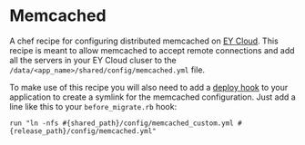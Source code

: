 Memcached
===============

A chef recipe for configuring distributed memcached on [EY Cloud]. This recipe is meant to allow memcached to accept remote connections and add all the servers in your EY Cloud cluser to the `/data/<app_name>/shared/config/memcached.yml` file. 

To make use of this recipe you will also need to add a [deploy hook](http://docs.engineyard.com/use-deploy-hooks-with-engine-yard-appcloud.html) to your application to create a symlink for the memcached configuration. Just add a line like this to your `before_migrate.rb` hook:
    
    run "ln -nfs #{shared_path}/config/memcached_custom.yml #{release_path}/config/memcached.yml"
    

[EY Cloud]: https://cloud.engineyard.com/extras
